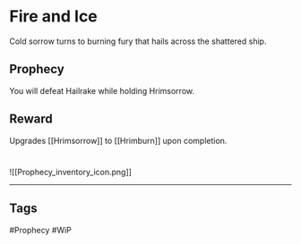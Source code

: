 # Fire and Ice
Cold sorrow turns to burning fury that hails across the shattered ship.
## Prophecy
You will defeat Hailrake while holding Hrimsorrow.
## Reward
Upgrades [[Hrimsorrow]] to [[Hrimburn]] upon completion. 

#
![[Prophecy_inventory_icon.png]]

---
## Tags
#Prophecy
#WiP 